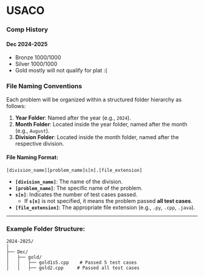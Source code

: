 # USACO

### Comp History

#### Dec 2024-2025
- Bronze 1000/1000
- Silver 1000/1000
- Gold   mostly will not qualify for plat :(



### File Naming Conventions

Each problem will be organized within a structured folder hierarchy as follows:

1. **Year Folder**: Named after the year (e.g., `2024`).
2. **Month Folder**: Located inside the year folder, named after the month (e.g., `August`).
3. **Division Folder**: Located inside the month folder, named after the respective division.

#### File Naming Format:
```
[division_name][problem_name]s[n].[file_extension]
```

- **`[division_name]`**: The name of the division.  
- **`[problem_name]`**: The specific name of the problem.  
- **`s[n]`**: Indicates the number of test cases passed.  
    - If **`s[n]`** is not specified, it means the problem passed **all test cases**.  
- **`[file_extension]`**: The appropriate file extension (e.g., `.py`, `.cpp`, `.java`).

---

### Example Folder Structure:
```
2024-2025/
│
├── Dec/
│   ├── gold/
│   │   ├── gold1s5.cpp    # Passed 5 test cases
│   │   ├── gold2.cpp     # Passed all test cases
```

